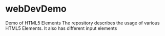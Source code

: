# webDevDemo
Demo of HTML5 Elements
The repository describes the usage of various HTML5 Elements.
It also has different input elements
